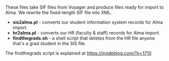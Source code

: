
These files take SIF files from Voyager and produce files ready for import to Alma.  We rewrite the fixed-length SIF file into XML.

- **sis2alma.pl** - converts our student information system records for Alma import.
- **hr2alma.pl** - converts our HR (faculty & staff) records for Alma import.
- **findthegrads.sh** - a shell script that deletes from the HR file anyone that's a grad student in the SIS file.  

The findthegrads script is explained at <https://inodeblog.com/?p=1710>


